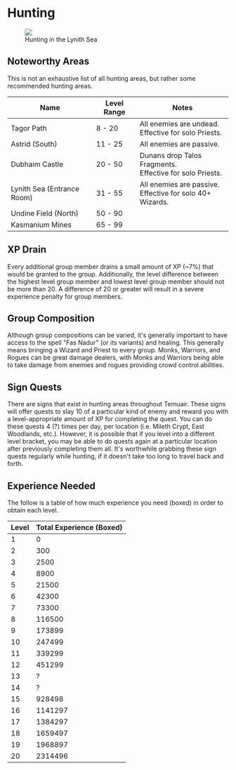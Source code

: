 # Hunting

<figure>
  <img src="../images/lynith_hunt.jpg" />
  <figcaption>Hunting in the Lynith Sea</figcaption>
</figure>

## Noteworthy Areas

This is not an exhaustive list of all hunting areas, but rather some recommended hunting areas.

| **Name** | **Level Range** | **Notes** |
| - | - | - |
| Tagor Path | 8 - 20 | All enemies are undead. <br> Effective for solo Priests. |
| Astrid (South) | 11 - 25 | All enemies are passive. |
| Dubhaim Castle | 20 - 50 | Dunans drop Talos Fragments. <br> Effective for solo Priests. |
| Lynith Sea (Entrance Room) | 31 - 55 | All enemies are passive. <br> Effective for solo 40+ Wizards. |
| Undine Field (North) | 50 - 90 |  |
| Kasmanium Mines | 65 - 99 |  |

## XP Drain

Every additional group member drains a small amount of XP (~7%) that would be granted to the group. Additionally, the level difference between the highest level group member and lowest level group member should not be more than 20. A difference of 20 or greater will result in a severe experience penalty for group members.

## Group Composition

Although group compositions can be varied, it's generally important to have access to the spell "Fas Nadur" (or its variants) and healing. This generally means bringing a Wizard and Priest to every group. Monks, Warriors, and Rogues can be great damage dealers, with Monks and Warriors being able to take damage from enemies and rogues providing crowd control abilities.

## Sign Quests

There are signs that exist in hunting areas throughout Temuair. These signs will offer quests to slay 10 of a particular kind of enemy and reward you with a level-appropriate amount of XP for completing the quest. You can do these quests 4 (?) times per day, per location (i.e. Mileth Crypt, East Woodlands, etc.). However, it is possible that if you level into a different level bracket, you may be able to do quests again at a particular location after previously completing them all. It's worthwhile grabbing these sign quests regularly while hunting, if it doesn't take too long to travel back and forth.

## Experience Needed

The follow is a table of how much experience you need (boxed) in order to obtain each level.

| Level | Total Experience (Boxed) |
| - | - |
| 1 | 0 |
| 2 | 300 |
| 3 | 2500 |
| 4 | 8900 |
| 5 | 21500 |
| 6 | 42300 |
| 7 | 73300 |
| 8 | 116500 |
| 9 | 173899 |
| 10 | 247499 |
| 11 | 339299 |
| 12 | 451299 |
| 13 | ? |
| 14 | ? |
| 15 | 928498 |
| 16 | 1141297 |
| 17 | 1384297 |
| 18 | 1659497 |
| 19 | 1968897 |
| 20 | 2314496 |

